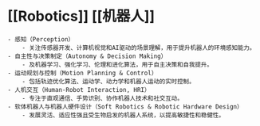 # [[Robotics]] [[机器人]]
	- 感知（Perception）
		- 关注传感器开发、计算机视觉和AI驱动的场景理解，用于提升机器人的环境感知能力。
	- 自主性与决策制定（Autonomy & Decision Making）
		- 及机器学习、强化学习、伦理和进化算法，用于自主决策和自我提升。
	- 运动规划与控制（Motion Planning & Control）
		- 包括轨迹优化算法、运动学、动力学和机器人运动的实时控制。
	- 人机交互（Human-Robot Interaction, HRI）
		- 专注于直观通信、手势识别、协作机器人技术和社交互动。
	- 软体机器人与机器人硬件设计（Soft Robotics & Robotic Hardware Design）
		- 发展灵活、适应性强且受生物启发的机器人系统，以提高敏捷性和稳健性。